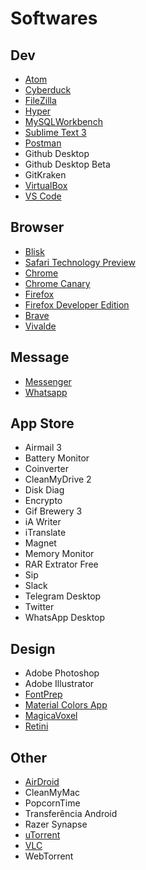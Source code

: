 # Softwares

## Dev

- [Atom](https://atom.io)
- [Cyberduck](https://cyberduck.io)
- [FileZilla](https://filezilla-project.org)
- [Hyper](https://hyper.is)
- [MySQLWorkbench](https://www.mysql.com/products/workbench/)
- [Sublime Text 3](https://www.sublimetext.com)
- [Postman](https://www.getpostman.com)
- Github Desktop
- Github Desktop Beta
- GitKraken
- [VirtualBox](https://www.virtualbox.org)
- [VS Code](https://code.visualstudio.com)

## Browser

- [Blisk](https://blisk.io)
- [Safari Technology Preview](https://developer.apple.com/safari/technology-preview/)
- [Chrome](https://www.google.com/chrome/browser/desktop/index.html)
- [Chrome Canary](https://www.google.com.br/chrome/browser/canary.html)
- [Firefox](https://www.mozilla.org/pt-BR/firefox/new/?gclid=CMrMrPWO8c8CFRcJkQodJ6kHcw)
- [Firefox Developer Edition](https://www.mozilla.org/pt-BR/firefox/developer/)
- [Brave](https://brave.com)
- [Vivalde](https://vivaldi.com)

## Message

- [Messenger](https://fbmacmessenger.rsms.me/)
- [Whatsapp](https://www.whatsapp.com/download/?l=pt_br)

## App Store

- Airmail 3
- Battery Monitor
- Coinverter
- CleanMyDrive 2
- Disk Diag
- Encrypto
- Gif Brewery 3
- iA Writer
- iTranslate
- Magnet
- Memory Monitor
- RAR Extrator Free
- Sip
- Slack
- Telegram Desktop
- Twitter
- WhatsApp Desktop

## Design

- Adobe Photoshop
- Adobe Illustrator
- [FontPrep](https://github.com/briangonzalez/fontprep)
- [Material Colors App](https://github.com/romannurik/MaterialColorsApp)
- [MagicaVoxel](https://ephtracy.github.io)
- [Retini](http://terwanerik.github.io/Retini/)

## Other

- [AirDroid](https://www.airdroid.com/pt-br/get.html)
- CleanMyMac
- PopcornTime
- Transferência Android
- Razer Synapse
- [uTorrent](http://www.utorrent.com/intl/pt/)
- [VLC](http://www.videolan.org/vlc/)
- WebTorrent
